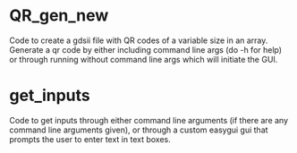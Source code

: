 # QR_gen_new
Code to create a gdsii file with QR codes of a variable size in an array.
Generate a qr code by either including command line args (do -h for help) or 
through running without command line args which will initiate the GUI.
# get_inputs
Code to get inputs through either command line arguments (if there are any command line arguments given), or through
a custom easygui gui that prompts the user to enter text in text boxes.
